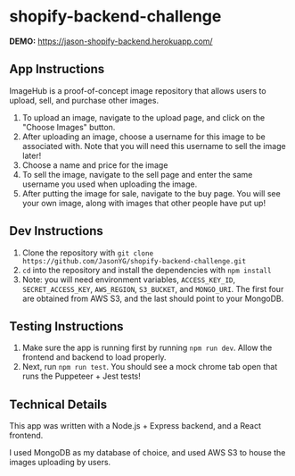 # shopify-backend-challenge

**DEMO:** https://jason-shopify-backend.herokuapp.com/

## App Instructions
ImageHub is a proof-of-concept image repository that allows users to upload, sell, and purchase other images.

1. To upload an image, navigate to the upload page, and click on the "Choose Images" button. 
2. After uploading an image, choose a username for this image to be associated with. Note that you will need this username to sell the image later!
3. Choose a name and price for the image
4. To sell the image, navigate to the sell page and enter the same username you used when uploading the image.
5. After putting the image for sale, navigate to the buy page. You will see your own image, along with images that other people have put up!

## Dev Instructions
1. Clone the repository with `git clone https://github.com/JasonYG/shopify-backend-challenge.git`
2. `cd` into the repository and install the dependencies with `npm install`
3. Note: you will need environment variables, `ACCESS_KEY_ID`, `SECRET_ACCESS_KEY`, `AWS_REGION`, `S3_BUCKET`, and `MONGO_URI`. The first four are obtained from AWS S3, and the last should point to your MongoDB.

## Testing Instructions
1. Make sure the app is running first by running `npm run dev`. Allow the frontend and backend to load properly.
2. Next, run `npm run test`. You should see a mock chrome tab open that runs the Puppeteer + Jest tests!

## Technical Details
This app was written with a Node.js + Express backend, and a React frontend. 

I used MongoDB as my database of choice, and used AWS S3 to house the images uploading by users.
